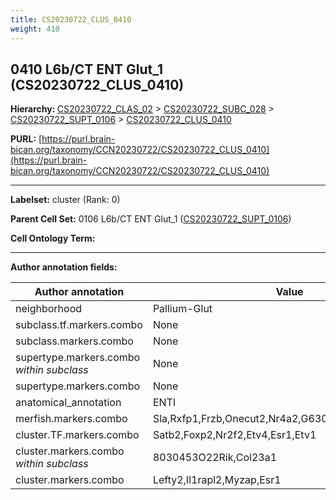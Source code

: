 ```yaml
---
title: CS20230722_CLUS_0410
weight: 410
---
```

## 0410 L6b/CT ENT Glut_1 (CS20230722_CLUS_0410)
<b>Hierarchy: </b>
[CS20230722_CLAS_02](../CS20230722_CLAS_02) >
[CS20230722_SUBC_028](../CS20230722_SUBC_028) >
[CS20230722_SUPT_0106](../CS20230722_SUPT_0106) >
[CS20230722_CLUS_0410](../CS20230722_CLUS_0410)

**PURL:** [https://purl.brain-bican.org/taxonomy/CCN20230722/CS20230722_CLUS_0410](https://purl.brain-bican.org/taxonomy/CCN20230722/CS20230722_CLUS_0410)

---


**Labelset:** cluster (Rank: 0)

**Parent Cell Set:** 0106 L6b/CT ENT Glut_1 ([CS20230722_SUPT_0106](../CS20230722_SUPT_0106))



**Cell Ontology Term:** 

[MARKER GENES.]: #


---

[TRANSFERRED ANNOTATIONS.]: #


[AUTHOR ANNOTATION FIELDS.]: #


**Author annotation fields:**

| Author annotation | Value |
|-------------------|-------|
|neighborhood|Pallium-Glut|
|subclass.tf.markers.combo|None|
|subclass.markers.combo|None|
|supertype.markers.combo _within subclass_|None|
|supertype.markers.combo|None|
|anatomical_annotation|ENTl|
|merfish.markers.combo|Sla,Rxfp1,Frzb,Onecut2,Nr4a2,G630016G05Rik,Dscaml1|
|cluster.TF.markers.combo|Satb2,Foxp2,Nr2f2,Etv4,Esr1,Etv1|
|cluster.markers.combo _within subclass_|8030453O22Rik,Col23a1|
|cluster.markers.combo|Lefty2,Il1rapl2,Myzap,Esr1|

